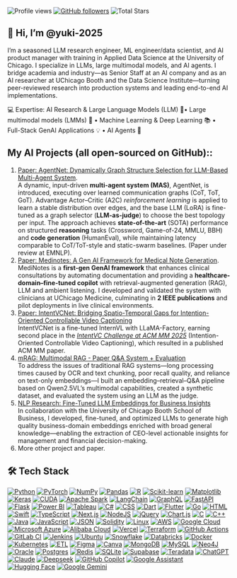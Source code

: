 ![Profile views](https://komarev.com/ghpvc/?username=yuki-2025&label=Profile%20views) [![GitHub followers](https://img.shields.io/github/followers/yuki-2025?label=Followers&logo=github)](https://github.com/yuki-2025?tab=followers) ![Total Stars](https://img.shields.io/badge/dynamic/json?url=https://api.github-star-counter.workers.dev/user/yuki-2025&query=%24.stars&label=Stars&logo=github)

🤗 Hi, I’m @yuki-2025
-
I’m a seasoned LLM research engineer, ML engineer/data scientist, and AI product manager with training in Applied Data Science at the University of Chicago. I specialize in LLMs, large multimodal models, and AI agents. I bridge academia and industry—as Senior Staff at an AI company and as an AI researcher at UChicago Booth and the Data Science Institute—turning peer-reviewed research into production systems and leading end-to-end AI implementations.

💻 Expertise: AI Research & Large Language Models (LLM) 🤖• Large multimodal models (LMMs) 🎵 • Machine Learning & Deep Learning 📚 • Full-Stack GenAI Applications 💡 • AI Agents 🧠

My AI Projects (all open-sourced on GitHub)::
-
1. [Paper: AgentNet: Dynamically Graph Structure Selection for LLM-Based Multi-Agent System](https://github.com/yuki-2025/Dyna_Swarm). </br>
   A dynamic, input-driven **multi-agent system (MAS)**, AgentNet, is introduced, executing over learned communication graphs (CoT, ToT, GoT). Advantage Actor–Critic (A2C) *reinforcement learning* is applied to learn a stable distribution over edges, and the base LLM (LoRA) is fine-tuned as a graph selector (**LLM-as-judge**) to choose the best topology per input. The approach achieves **state-of-the-art** (SOTA) performance on structured **reasoning** tasks (Crossword, Game-of-24, MMLU, BBH) and **code generation** (HumanEval), while maintaining latency comparable to CoT/ToT-style and static-swarm baselines. (Paper under review at EMNLP).
2. [Paper: Medinotes: A Gen AI Framework for Medical Note Generation](https://github.com/yuki-2025/MediNotes).  </br>
   MediNotes is a **first-gen GenAI framework** that enhances clinical consultations by automating documentation and providing a **healthcare-domain–fine-tuned copilot** with retrieval-augmented generation (RAG), LLM and ambient listening. I developed and validated the system with clinicians at UChicago Medicine, culminating in **2 IEEE publications** and pilot deployments in live clinical environments.
3. [Paper: IntentVCNet: Bridging Spatio-Temporal Gaps for Intention-Oriented Controllable Video Captioning](https://github.com/thqiu0419/IntentVCNet) </br>
   IntentVCNet is a fine-tuned InternVL with LLaMA-Factory, earning second place in the [*IntentVC Challenge at ACM MM 2025*](https://www.aclweb.org/portal/content/intentvc-challenge-acm-mm-2025-intention-oriented-controllable-video-captioning) (Intention-Oriented Controllable Video Captioning), which resulted in a published ACM MM paper.
4. [mRAG: Multimodal RAG - Paper Q&A System + Evaluation](https://github.com/yuki-2025/mRAG) </br>
    To address the issues of traditional RAG systems—long processing times caused by OCR and text chunking, poor recall quality, and reliance on text-only embeddings—I built an embedding–retrieval–Q&A pipeline based on Qwen2.5VL’s multimodal capabilities, created a synthetic dataset, and evaluated the system using an LLM as the judge.
5. [NLP Research: Fine-Tuned LLM Embeddings for Business Insights](https://github.com/yuki-2025/embedding_project) </br> In collaboration with the University of Chicago Booth School of Business, I developed, fine-tuned, and optimized LLMs to generate high quality business-domain embeddings enriched with broad general knowledge—enabling the extraction of CEO-level actionable insights for management and financial decision-making.
6. More other project and paper. </br>
 

## 🛠️ Tech Stack

[![Python](https://img.shields.io/badge/Python-3776AB?logo=python&logoColor=fff)](#) <!--Data Science & ML:<br> -->
[![PyTorch](https://img.shields.io/badge/PyTorch-ee4c2c?logo=pytorch&logoColor=white)](#)
[![NumPy](https://img.shields.io/badge/NumPy-4DABCF?logo=numpy&logoColor=fff)](#)
[![Pandas](https://img.shields.io/badge/Pandas-150458?logo=pandas&logoColor=fff)](#)
[![R](https://img.shields.io/badge/R-%23276DC3.svg?logo=r&logoColor=white)](#)
[![Scikit-learn](https://img.shields.io/badge/-scikit--learn-%23F7931E?logo=scikit-learn&logoColor=white)](#)
[![Matplotlib](https://custom-icon-badges.demolab.com/badge/Matplotlib-71D291?logo=matplotlib&logoColor=fff)](#)
[![Keras](https://img.shields.io/badge/Keras-D00000?logo=keras&logoColor=fff)](#)
[![CUDA](https://img.shields.io/badge/CUDA-76B900?logo=nvidia&logoColor=fff)](#)
[![Apache Spark](https://img.shields.io/badge/Apache%20Spark-E25A1C?logo=apachespark&logoColor=fff)](#)
[![LangChain](https://img.shields.io/badge/LangChain-1c3c3c.svg?logo=langchain&logoColor=white)](#)
[![GraphQL](https://img.shields.io/badge/GraphQL-E10098?logo=graphql&logoColor=fff)](#) 
[![FastAPI](https://img.shields.io/badge/FastAPI-009485.svg?logo=fastapi&logoColor=white)](#)
[![Flask](https://img.shields.io/badge/Flask-000?logo=flask&logoColor=fff)](#)
[![Power BI](https://custom-icon-badges.demolab.com/badge/Power%20BI-F1C912?logo=power-bi&logoColor=fff)](#)
[![Tableau](https://custom-icon-badges.demolab.com/badge/Tableau-0176D3?logo=tableau&logoColor=fff)](#)
[![C#](https://custom-icon-badges.demolab.com/badge/C%23-%23239120.svg?logo=cshrp&logoColor=white)](#) <!-- Full stack - APP & Web : <br> -->
[![CSS](https://img.shields.io/badge/CSS-639?logo=css&logoColor=fff)](#)
[![Dart](https://img.shields.io/badge/Dart-%230175C2.svg?logo=dart&logoColor=white)](#)
[![Flutter](https://img.shields.io/badge/Flutter-02569B?logo=flutter&logoColor=fff)](#)
[![Go](https://img.shields.io/badge/Go-%2300ADD8.svg?&logo=go&logoColor=white)](#)
[![HTML](https://img.shields.io/badge/HTML-%23E34F26.svg?logo=html5&logoColor=white)](#) 
[![Swift](https://img.shields.io/badge/Swift-F54A2A?logo=swift&logoColor=white)](#)
[![TypeScript](https://img.shields.io/badge/TypeScript-3178C6?logo=typescript&logoColor=fff)](#)
[![Next.js](https://img.shields.io/badge/Next.js-black?logo=next.js&logoColor=white)](#)
[![NodeJS](https://img.shields.io/badge/Node.js-6DA55F?logo=node.js&logoColor=white)](#)
[![jQuery](https://img.shields.io/badge/jQuery-0769AD?logo=jquery&logoColor=fff)](#)
[![Chart.js](https://img.shields.io/badge/Chart.js-FF6384?logo=chartdotjs&logoColor=fff)](#)
[![C](https://img.shields.io/badge/C-00599C?logo=c&logoColor=white)](#)
[![C++](https://img.shields.io/badge/C++-%2300599C.svg?logo=c%2B%2B&logoColor=white)](#)
[![Java](https://img.shields.io/badge/Java-%23ED8B00.svg?logo=openjdk&logoColor=white)](#)
[![JavaScript](https://img.shields.io/badge/JavaScript-F7DF1E?logo=javascript&logoColor=000)](#)
[![JSON](https://img.shields.io/badge/JSON-000?logo=json&logoColor=fff)](#)
[![Solidity](https://img.shields.io/badge/Solidity-363636?logo=solidity&logoColor=fff)](#)
[![Linux](https://img.shields.io/badge/Linux-FCC624?logo=linux&logoColor=black)](#) <!-- cloud infra -->
[![AWS](https://custom-icon-badges.demolab.com/badge/AWS-%23FF9900.svg?logo=aws&logoColor=white)](#)
[![Google Cloud](https://img.shields.io/badge/Google%20Cloud-%234285F4.svg?logo=google-cloud&logoColor=white)](#)
[![Microsoft Azure](https://custom-icon-badges.demolab.com/badge/Microsoft%20Azure-0089D6?logo=msazure&logoColor=white)](#)
[![Alibaba Cloud](https://img.shields.io/badge/AlibabaCloud-%23FF6701.svg?logo=alibabacloud&logoColor=white)](#)
[![Vercel](https://img.shields.io/badge/Vercel-%23000000.svg?logo=vercel&logoColor=white)](#)
[![Terraform](https://img.shields.io/badge/Terraform-844FBA?logo=terraform&logoColor=fff)](#)
[![GitHub Actions](https://img.shields.io/badge/GitHub_Actions-2088FF?logo=github-actions&logoColor=white)](#)
[![GitLab CI](https://img.shields.io/badge/GitLab%20CI-FC6D26?logo=gitlab&logoColor=fff)](#)
[![Jenkins](https://img.shields.io/badge/Jenkins-D24939?logo=jenkins&logoColor=white)](#)
[![Ubuntu](https://img.shields.io/badge/Ubuntu-E95420?logo=ubuntu&logoColor=white)](#)
[![Snowflake](https://img.shields.io/badge/Snowflake-29B5E8?logo=snowflake&logoColor=fff)](#)
[![Databricks](https://img.shields.io/badge/Databricks-FF3621?logo=databricks&logoColor=fff)](#)
[![Docker](https://img.shields.io/badge/Docker-2496ED?logo=docker&logoColor=fff)](#)
[![Kubernetes](https://img.shields.io/badge/Kubernetes-326CE5?logo=kubernetes&logoColor=fff)](#)
[![ETL](https://custom-icon-badges.demolab.com/badge/ETL-9370DB?logo=etl-logo&logoColor=fff)](#) 
[![Figma](https://img.shields.io/badge/Figma-F24E1E?logo=figma&logoColor=white)](#) <!-- design -->
[![Canva](https://img.shields.io/badge/Canva-%2300C4CC.svg?&logo=Canva&logoColor=white)](#)
[![MongoDB](https://img.shields.io/badge/MongoDB-%234ea94b.svg?logo=mongodb&logoColor=white)](#)
[![MySQL](https://img.shields.io/badge/MySQL-4479A1?logo=mysql&logoColor=fff)](#)
[![Neo4J](https://img.shields.io/badge/Neo4j-008CC1?logo=neo4j&logoColor=white)](#)
[![Oracle](https://custom-icon-badges.demolab.com/badge/Oracle-F80000?logo=oracle&logoColor=fff)](#)
[![Postgres](https://img.shields.io/badge/Postgres-%23316192.svg?logo=postgresql&logoColor=white)](#)
[![Redis](https://img.shields.io/badge/Redis-%23DD0031.svg?logo=redis&logoColor=white)](#)
[![SQLite](https://img.shields.io/badge/SQLite-%2307405e.svg?logo=sqlite&logoColor=white)](#)
[![Supabase](https://img.shields.io/badge/Supabase-3FCF8E?logo=supabase&logoColor=fff)](#)
[![Teradata](https://img.shields.io/badge/Teradata-F37440?logo=teradata&logoColor=fff)](#)
[![ChatGPT](https://img.shields.io/badge/ChatGPT-74aa9c?logo=openai&logoColor=white)](#)      <!-- ai -->
[![Claude](https://img.shields.io/badge/Claude-D97757?logo=claude&logoColor=fff)](#)
[![Deepseek](https://custom-icon-badges.demolab.com/badge/Deepseek-4D6BFF?logo=deepseek&logoColor=fff)](#) 
[![GitHub Copilot](https://img.shields.io/badge/GitHub%20Copilot-000?logo=githubcopilot&logoColor=fff)](#)
[![Google Assistant](https://img.shields.io/badge/Google%20Assistant-4285F4?logo=googleassistant&logoColor=fff)](#)
[![Hugging Face](https://img.shields.io/badge/Hugging%20Face-FFD21E?logo=huggingface&logoColor=000)](#)
[![Google Gemini](https://img.shields.io/badge/Google%20Gemini-886FBF?logo=googlegemini&logoColor=fff)](#)




<!---
yuki-2025/yuki-2025 is a ✨ special ✨ repository because its `README.md` (this file) appears on your GitHub profile.
You can click the Preview link to take a look at your changes.

![My GitHub stats](https://github-readme-stats.vercel.app/api?username=yuki-2025&show_icons=true&theme=default&count_private=true) 
![Top Langs](https://github-readme-stats.vercel.app/api/top-langs/?username=yuki-2025&layout=compact&theme=default)
![GitHub Streak](https://github-readme-streak-stats.herokuapp.com/?user=yuki-2025&theme=default)
![GitHub Activity Graph](https://github-readme-activity-graph.vercel.app/graph?username=yuki-2025&theme=github)
![Python](https://img.shields.io/badge/Python-3776AB?style=for-the-badge&logo=python&logoColor=white)
![PyTorch](https://img.shields.io/badge/PyTorch-EE4C2C?style=for-the-badge&logo=pytorch&logoColor=white)
![NumPy](https://img.shields.io/badge/Numpy-013243?style=for-the-badge&logo=numpy&logoColor=white)
![Pandas](https://img.shields.io/badge/Pandas-150458?style=for-the-badge&logo=pandas&logoColor=white)
[![My Skills](https://skillicons.dev/icons?i=python,pytorch,sklearn,r,java,cpp,js,solidity,flask,react,html,css,postgres,mysql,mongodb,redis,docker,kubernetes,aws,gcp,azure,linux,git,vercel)](https://skillicons.dev)



--->
